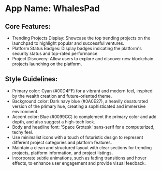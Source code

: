 # **App Name**: WhalesPad

## Core Features:

- Trending Projects Display: Showcase the top trending projects on the launchpad to highlight popular and successful ventures.
- Platform Status Badges: Display badges indicating the platform's security status and top-rated performance.
- Project Discovery: Allow users to explore and discover new blockchain projects launching on the platform.

## Style Guidelines:

- Primary color: Cyan (#00D4FF) for a vibrant and modern feel, inspired by the wealth creation and future-oriented theme.
- Background color: Dark navy blue (#0A0E27), a heavily desaturated version of the primary hue, creating a sophisticated and immersive environment.
- Accent color: Blue (#0099CC) to complement the primary color and add depth, and also suggest a high-tech look.
- Body and headline font: 'Space Grotesk' sans-serif for a computerized, techy feel.
- Use minimalist icons with a touch of futuristic design to represent different project categories and platform features.
- Maintain a clean and structured layout with clear sections for trending projects, platform information, and project listings.
- Incorporate subtle animations, such as fading transitions and hover effects, to enhance user engagement and provide visual feedback.